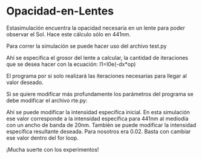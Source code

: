 # Opacidad-en-Lentes
Estasimulación encuentra la opacidad necesaria en un lente para poder observar el Sol. Hace este cálculo sólo en 441nm.

Para correr la simulación se puede hacer uso del archivo test.py

Ahí se especifica el grosor del lente a calcular, la cantidad de iteraciones que se desea hacer con la ecuación: I1=I0e(-dx*op)

El programa por si solo realizará las iteraciones necesarias para llegar al valor deseado.

Si se quiere modificar más profundamente los parámetros del programa se debe modificar el archivo rte.py:

Ahí se puede modificar la intensidad específica inicial. En esta simulación ese valor corresponde a la intensidad específica para 441nm al mediodía con un ancho de banda de 20nm.
También se puede modificar la intensidad específica resultante deseada. Para nosotros era 0.02. Basta con cambiar ese valor dentro del for loop.


¡Mucha suerte con los experimentos!

